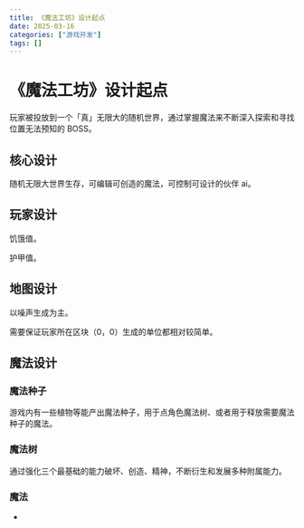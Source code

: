 ```yaml
---
title: 《魔法工坊》设计起点
date: 2025-03-16
categories: ["游戏开发"]
tags: []
---
```


# 《魔法工坊》设计起点

玩家被投放到一个「真」无限大的随机世界，通过掌握魔法来不断深入探索和寻找位置无法预知的 BOSS。

## 核心设计

随机无限大世界生存，可编辑可创造的魔法，可控制可设计的伙伴 ai。

## 玩家设计

饥饿值。

护甲值。

## 地图设计

以噪声生成为主。

需要保证玩家所在区块（0，0）生成的单位都相对较简单。

## 魔法设计

### 魔法种子

游戏内有一些植物等能产出魔法种子，用于点角色魔法树、或者用于释放需要魔法种子的魔法。

### 魔法树

通过强化三个最基础的能力破坏、创造、精神，不断衍生和发展多种附属能力。

### 魔法

- 
